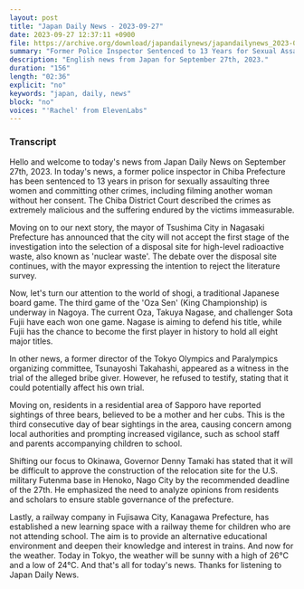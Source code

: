 ```yaml
---
layout: post
title: "Japan Daily News - 2023-09-27"
date: 2023-09-27 12:37:11 +0900
file: https://archive.org/download/japandailynews/japandailynews_2023-09-27.mp3
summary: "Former Police Inspector Sentenced to 13 Years for Sexual Assault | Nagasaki Mayor Rejects Nuclear Waste Disposal Site, & more…"
description: "English news from Japan for September 27th, 2023."
duration: "156"
length: "02:36"
explicit: "no"
keywords: "japan, daily, news"
block: "no"
voices: "'Rachel' from ElevenLabs"
---
```


### Transcript

Hello and welcome to today's news from Japan Daily News on September 27th, 2023. In today's news, a former police inspector in Chiba Prefecture has been sentenced to 13 years in prison for sexually assaulting three women and committing other crimes, including filming another woman without her consent. The Chiba District Court described the crimes as extremely malicious and the suffering endured by the victims immeasurable.

Moving on to our next story, the mayor of Tsushima City in Nagasaki Prefecture has announced that the city will not accept the first stage of the investigation into the selection of a disposal site for high-level radioactive waste, also known as 'nuclear waste'. The debate over the disposal site continues, with the mayor expressing the intention to reject the literature survey.

Now, let's turn our attention to the world of shogi, a traditional Japanese board game. The third game of the 'Oza Sen' (King Championship) is underway in Nagoya. The current Oza, Takuya Nagase, and challenger Sota Fujii have each won one game. Nagase is aiming to defend his title, while Fujii has the chance to become the first player in history to hold all eight major titles.

In other news, a former director of the Tokyo Olympics and Paralympics organizing committee, Tsunayoshi Takahashi, appeared as a witness in the trial of the alleged bribe giver. However, he refused to testify, stating that it could potentially affect his own trial.

Moving on, residents in a residential area of Sapporo have reported sightings of three bears, believed to be a mother and her cubs. This is the third consecutive day of bear sightings in the area, causing concern among local authorities and prompting increased vigilance, such as school staff and parents accompanying children to school.

Shifting our focus to Okinawa, Governor Denny Tamaki has stated that it will be difficult to approve the construction of the relocation site for the U.S. military Futenma base in Henoko, Nago City by the recommended deadline of the 27th. He emphasized the need to analyze opinions from residents and scholars to ensure stable governance of the prefecture.

Lastly, a railway company in Fujisawa City, Kanagawa Prefecture, has established a new learning space with a railway theme for children who are not attending school. The aim is to provide an alternative educational environment and deepen their knowledge and interest in trains. And now for the weather. Today in Tokyo, the weather will be sunny with a high of 26°C and a low of 24°C.  And that's all for today's news. Thanks for listening to Japan Daily News.
